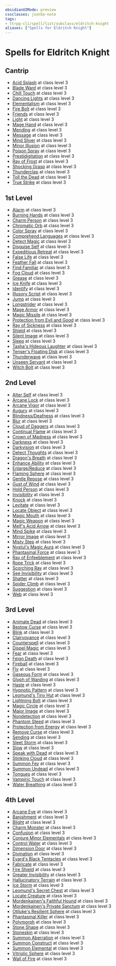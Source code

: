```yaml
---
obsidianUIMode: preview
cssclasses: json5e-note
tags:
- ttrpg-cli/spell/list/subclass/eldritch-knight
aliases: ["Spells for Eldritch Knight"]
---
```

# Spells for Eldritch Knight

## Cantrip

- [Acid Splash](3-Mechanics/CLI/spells/acid-splash-xphb.md "XPHB") at class level 3
- [Blade Ward](3-Mechanics/CLI/spells/blade-ward-xphb.md "XPHB") at class level 3
- [Chill Touch](3-Mechanics/CLI/spells/chill-touch-xphb.md "XPHB") at class level 3
- [Dancing Lights](3-Mechanics/CLI/spells/dancing-lights-xphb.md "XPHB") at class level 3
- [Elementalism](3-Mechanics/CLI/spells/elementalism-xphb.md "XPHB") at class level 3
- [Fire Bolt](3-Mechanics/CLI/spells/fire-bolt-xphb.md "XPHB") at class level 3
- [Friends](3-Mechanics/CLI/spells/friends-xphb.md "XPHB") at class level 3
- [Light](3-Mechanics/CLI/spells/light-xphb.md "XPHB") at class level 3
- [Mage Hand](3-Mechanics/CLI/spells/mage-hand-xphb.md "XPHB") at class level 3
- [Mending](3-Mechanics/CLI/spells/mending-xphb.md "XPHB") at class level 3
- [Message](3-Mechanics/CLI/spells/message-xphb.md "XPHB") at class level 3
- [Mind Sliver](3-Mechanics/CLI/spells/mind-sliver-xphb.md "XPHB") at class level 3
- [Minor Illusion](3-Mechanics/CLI/spells/minor-illusion-xphb.md "XPHB") at class level 3
- [Poison Spray](3-Mechanics/CLI/spells/poison-spray-xphb.md "XPHB") at class level 3
- [Prestidigitation](3-Mechanics/CLI/spells/prestidigitation-xphb.md "XPHB") at class level 3
- [Ray of Frost](3-Mechanics/CLI/spells/ray-of-frost-xphb.md "XPHB") at class level 3
- [Shocking Grasp](3-Mechanics/CLI/spells/shocking-grasp-xphb.md "XPHB") at class level 3
- [Thunderclap](3-Mechanics/CLI/spells/thunderclap-xphb.md "XPHB") at class level 3
- [Toll the Dead](3-Mechanics/CLI/spells/toll-the-dead-xphb.md "XPHB") at class level 3
- [True Strike](3-Mechanics/CLI/spells/true-strike-xphb.md "XPHB") at class level 3

## 1st Level

- [Alarm](3-Mechanics/CLI/spells/alarm-xphb.md "XPHB") at class level 3
- [Burning Hands](3-Mechanics/CLI/spells/burning-hands-xphb.md "XPHB") at class level 3
- [Charm Person](3-Mechanics/CLI/spells/charm-person-xphb.md "XPHB") at class level 3
- [Chromatic Orb](3-Mechanics/CLI/spells/chromatic-orb-xphb.md "XPHB") at class level 3
- [Color Spray](3-Mechanics/CLI/spells/color-spray-xphb.md "XPHB") at class level 3
- [Comprehend Languages](3-Mechanics/CLI/spells/comprehend-languages-xphb.md "XPHB") at class level 3
- [Detect Magic](3-Mechanics/CLI/spells/detect-magic-xphb.md "XPHB") at class level 3
- [Disguise Self](3-Mechanics/CLI/spells/disguise-self-xphb.md "XPHB") at class level 3
- [Expeditious Retreat](3-Mechanics/CLI/spells/expeditious-retreat-xphb.md "XPHB") at class level 3
- [False Life](3-Mechanics/CLI/spells/false-life-xphb.md "XPHB") at class level 3
- [Feather Fall](3-Mechanics/CLI/spells/feather-fall-xphb.md "XPHB") at class level 3
- [Find Familiar](3-Mechanics/CLI/spells/find-familiar-xphb.md "XPHB") at class level 3
- [Fog Cloud](3-Mechanics/CLI/spells/fog-cloud-xphb.md "XPHB") at class level 3
- [Grease](3-Mechanics/CLI/spells/grease-xphb.md "XPHB") at class level 3
- [Ice Knife](3-Mechanics/CLI/spells/ice-knife-xphb.md "XPHB") at class level 3
- [Identify](3-Mechanics/CLI/spells/identify-xphb.md "XPHB") at class level 3
- [Illusory Script](3-Mechanics/CLI/spells/illusory-script-xphb.md "XPHB") at class level 3
- [Jump](3-Mechanics/CLI/spells/jump-xphb.md "XPHB") at class level 3
- [Longstrider](3-Mechanics/CLI/spells/longstrider-xphb.md "XPHB") at class level 3
- [Mage Armor](3-Mechanics/CLI/spells/mage-armor-xphb.md "XPHB") at class level 3
- [Magic Missile](3-Mechanics/CLI/spells/magic-missile-xphb.md "XPHB") at class level 3
- [Protection from Evil and Good](3-Mechanics/CLI/spells/protection-from-evil-and-good-xphb.md "XPHB") at class level 3
- [Ray of Sickness](3-Mechanics/CLI/spells/ray-of-sickness-xphb.md "XPHB") at class level 3
- [Shield](3-Mechanics/CLI/spells/shield-xphb.md "XPHB") at class level 3
- [Silent Image](3-Mechanics/CLI/spells/silent-image-xphb.md "XPHB") at class level 3
- [Sleep](3-Mechanics/CLI/spells/sleep-xphb.md "XPHB") at class level 3
- [Tasha's Hideous Laughter](3-Mechanics/CLI/spells/tashas-hideous-laughter-xphb.md "XPHB") at class level 3
- [Tenser's Floating Disk](3-Mechanics/CLI/spells/tensers-floating-disk-xphb.md "XPHB") at class level 3
- [Thunderwave](3-Mechanics/CLI/spells/thunderwave-xphb.md "XPHB") at class level 3
- [Unseen Servant](3-Mechanics/CLI/spells/unseen-servant-xphb.md "XPHB") at class level 3
- [Witch Bolt](3-Mechanics/CLI/spells/witch-bolt-xphb.md "XPHB") at class level 3

## 2nd Level

- [Alter Self](3-Mechanics/CLI/spells/alter-self-xphb.md "XPHB") at class level 3
- [Arcane Lock](3-Mechanics/CLI/spells/arcane-lock-xphb.md "XPHB") at class level 3
- [Arcane Vigor](3-Mechanics/CLI/spells/arcane-vigor-xphb.md "XPHB") at class level 3
- [Augury](3-Mechanics/CLI/spells/augury-xphb.md "XPHB") at class level 3
- [Blindness/Deafness](3-Mechanics/CLI/spells/blindness-deafness-xphb.md "XPHB") at class level 3
- [Blur](3-Mechanics/CLI/spells/blur-xphb.md "XPHB") at class level 3
- [Cloud of Daggers](3-Mechanics/CLI/spells/cloud-of-daggers-xphb.md "XPHB") at class level 3
- [Continual Flame](3-Mechanics/CLI/spells/continual-flame-xphb.md "XPHB") at class level 3
- [Crown of Madness](3-Mechanics/CLI/spells/crown-of-madness-xphb.md "XPHB") at class level 3
- [Darkness](3-Mechanics/CLI/spells/darkness-xphb.md "XPHB") at class level 3
- [Darkvision](3-Mechanics/CLI/spells/darkvision-xphb.md "XPHB") at class level 3
- [Detect Thoughts](3-Mechanics/CLI/spells/detect-thoughts-xphb.md "XPHB") at class level 3
- [Dragon's Breath](3-Mechanics/CLI/spells/dragons-breath-xphb.md "XPHB") at class level 3
- [Enhance Ability](3-Mechanics/CLI/spells/enhance-ability-xphb.md "XPHB") at class level 3
- [Enlarge/Reduce](3-Mechanics/CLI/spells/enlarge-reduce-xphb.md "XPHB") at class level 3
- [Flaming Sphere](3-Mechanics/CLI/spells/flaming-sphere-xphb.md "XPHB") at class level 3
- [Gentle Repose](3-Mechanics/CLI/spells/gentle-repose-xphb.md "XPHB") at class level 3
- [Gust of Wind](3-Mechanics/CLI/spells/gust-of-wind-xphb.md "XPHB") at class level 3
- [Hold Person](3-Mechanics/CLI/spells/hold-person-xphb.md "XPHB") at class level 3
- [Invisibility](3-Mechanics/CLI/spells/invisibility-xphb.md "XPHB") at class level 3
- [Knock](3-Mechanics/CLI/spells/knock-xphb.md "XPHB") at class level 3
- [Levitate](3-Mechanics/CLI/spells/levitate-xphb.md "XPHB") at class level 3
- [Locate Object](3-Mechanics/CLI/spells/locate-object-xphb.md "XPHB") at class level 3
- [Magic Mouth](3-Mechanics/CLI/spells/magic-mouth-xphb.md "XPHB") at class level 3
- [Magic Weapon](3-Mechanics/CLI/spells/magic-weapon-xphb.md "XPHB") at class level 3
- [Melf's Acid Arrow](3-Mechanics/CLI/spells/melfs-acid-arrow-xphb.md "XPHB") at class level 3
- [Mind Spike](3-Mechanics/CLI/spells/mind-spike-xphb.md "XPHB") at class level 3
- [Mirror Image](3-Mechanics/CLI/spells/mirror-image-xphb.md "XPHB") at class level 3
- [Misty Step](3-Mechanics/CLI/spells/misty-step-xphb.md "XPHB") at class level 3
- [Nystul's Magic Aura](3-Mechanics/CLI/spells/nystuls-magic-aura-xphb.md "XPHB") at class level 3
- [Phantasmal Force](3-Mechanics/CLI/spells/phantasmal-force-xphb.md "XPHB") at class level 3
- [Ray of Enfeeblement](3-Mechanics/CLI/spells/ray-of-enfeeblement-xphb.md "XPHB") at class level 3
- [Rope Trick](3-Mechanics/CLI/spells/rope-trick-xphb.md "XPHB") at class level 3
- [Scorching Ray](3-Mechanics/CLI/spells/scorching-ray-xphb.md "XPHB") at class level 3
- [See Invisibility](3-Mechanics/CLI/spells/see-invisibility-xphb.md "XPHB") at class level 3
- [Shatter](3-Mechanics/CLI/spells/shatter-xphb.md "XPHB") at class level 3
- [Spider Climb](3-Mechanics/CLI/spells/spider-climb-xphb.md "XPHB") at class level 3
- [Suggestion](3-Mechanics/CLI/spells/suggestion-xphb.md "XPHB") at class level 3
- [Web](3-Mechanics/CLI/spells/web-xphb.md "XPHB") at class level 3

## 3rd Level

- [Animate Dead](3-Mechanics/CLI/spells/animate-dead-xphb.md "XPHB") at class level 3
- [Bestow Curse](3-Mechanics/CLI/spells/bestow-curse-xphb.md "XPHB") at class level 3
- [Blink](3-Mechanics/CLI/spells/blink-xphb.md "XPHB") at class level 3
- [Clairvoyance](3-Mechanics/CLI/spells/clairvoyance-xphb.md "XPHB") at class level 3
- [Counterspell](3-Mechanics/CLI/spells/counterspell-xphb.md "XPHB") at class level 3
- [Dispel Magic](3-Mechanics/CLI/spells/dispel-magic-xphb.md "XPHB") at class level 3
- [Fear](3-Mechanics/CLI/spells/fear-xphb.md "XPHB") at class level 3
- [Feign Death](3-Mechanics/CLI/spells/feign-death-xphb.md "XPHB") at class level 3
- [Fireball](3-Mechanics/CLI/spells/fireball-xphb.md "XPHB") at class level 3
- [Fly](3-Mechanics/CLI/spells/fly-xphb.md "XPHB") at class level 3
- [Gaseous Form](3-Mechanics/CLI/spells/gaseous-form-xphb.md "XPHB") at class level 3
- [Glyph of Warding](3-Mechanics/CLI/spells/glyph-of-warding-xphb.md "XPHB") at class level 3
- [Haste](3-Mechanics/CLI/spells/haste-xphb.md "XPHB") at class level 3
- [Hypnotic Pattern](3-Mechanics/CLI/spells/hypnotic-pattern-xphb.md "XPHB") at class level 3
- [Leomund's Tiny Hut](3-Mechanics/CLI/spells/leomunds-tiny-hut-xphb.md "XPHB") at class level 3
- [Lightning Bolt](3-Mechanics/CLI/spells/lightning-bolt-xphb.md "XPHB") at class level 3
- [Magic Circle](3-Mechanics/CLI/spells/magic-circle-xphb.md "XPHB") at class level 3
- [Major Image](3-Mechanics/CLI/spells/major-image-xphb.md "XPHB") at class level 3
- [Nondetection](3-Mechanics/CLI/spells/nondetection-xphb.md "XPHB") at class level 3
- [Phantom Steed](3-Mechanics/CLI/spells/phantom-steed-xphb.md "XPHB") at class level 3
- [Protection from Energy](3-Mechanics/CLI/spells/protection-from-energy-xphb.md "XPHB") at class level 3
- [Remove Curse](3-Mechanics/CLI/spells/remove-curse-xphb.md "XPHB") at class level 3
- [Sending](3-Mechanics/CLI/spells/sending-xphb.md "XPHB") at class level 3
- [Sleet Storm](3-Mechanics/CLI/spells/sleet-storm-xphb.md "XPHB") at class level 3
- [Slow](3-Mechanics/CLI/spells/slow-xphb.md "XPHB") at class level 3
- [Speak with Dead](3-Mechanics/CLI/spells/speak-with-dead-xphb.md "XPHB") at class level 3
- [Stinking Cloud](3-Mechanics/CLI/spells/stinking-cloud-xphb.md "XPHB") at class level 3
- [Summon Fey](3-Mechanics/CLI/spells/summon-fey-xphb.md "XPHB") at class level 3
- [Summon Undead](3-Mechanics/CLI/spells/summon-undead-xphb.md "XPHB") at class level 3
- [Tongues](3-Mechanics/CLI/spells/tongues-xphb.md "XPHB") at class level 3
- [Vampiric Touch](3-Mechanics/CLI/spells/vampiric-touch-xphb.md "XPHB") at class level 3
- [Water Breathing](3-Mechanics/CLI/spells/water-breathing-xphb.md "XPHB") at class level 3

## 4th Level

- [Arcane Eye](3-Mechanics/CLI/spells/arcane-eye-xphb.md "XPHB") at class level 3
- [Banishment](3-Mechanics/CLI/spells/banishment-xphb.md "XPHB") at class level 3
- [Blight](3-Mechanics/CLI/spells/blight-xphb.md "XPHB") at class level 3
- [Charm Monster](3-Mechanics/CLI/spells/charm-monster-xphb.md "XPHB") at class level 3
- [Confusion](3-Mechanics/CLI/spells/confusion-xphb.md "XPHB") at class level 3
- [Conjure Minor Elementals](3-Mechanics/CLI/spells/conjure-minor-elementals-xphb.md "XPHB") at class level 3
- [Control Water](3-Mechanics/CLI/spells/control-water-xphb.md "XPHB") at class level 3
- [Dimension Door](3-Mechanics/CLI/spells/dimension-door-xphb.md "XPHB") at class level 3
- [Divination](3-Mechanics/CLI/spells/divination-xphb.md "XPHB") at class level 3
- [Evard's Black Tentacles](3-Mechanics/CLI/spells/evards-black-tentacles-xphb.md "XPHB") at class level 3
- [Fabricate](3-Mechanics/CLI/spells/fabricate-xphb.md "XPHB") at class level 3
- [Fire Shield](3-Mechanics/CLI/spells/fire-shield-xphb.md "XPHB") at class level 3
- [Greater Invisibility](3-Mechanics/CLI/spells/greater-invisibility-xphb.md "XPHB") at class level 3
- [Hallucinatory Terrain](3-Mechanics/CLI/spells/hallucinatory-terrain-xphb.md "XPHB") at class level 3
- [Ice Storm](3-Mechanics/CLI/spells/ice-storm-xphb.md "XPHB") at class level 3
- [Leomund's Secret Chest](3-Mechanics/CLI/spells/leomunds-secret-chest-xphb.md "XPHB") at class level 3
- [Locate Creature](3-Mechanics/CLI/spells/locate-creature-xphb.md "XPHB") at class level 3
- [Mordenkainen's Faithful Hound](3-Mechanics/CLI/spells/mordenkainens-faithful-hound-xphb.md "XPHB") at class level 3
- [Mordenkainen's Private Sanctum](3-Mechanics/CLI/spells/mordenkainens-private-sanctum-xphb.md "XPHB") at class level 3
- [Otiluke's Resilient Sphere](3-Mechanics/CLI/spells/otilukes-resilient-sphere-xphb.md "XPHB") at class level 3
- [Phantasmal Killer](3-Mechanics/CLI/spells/phantasmal-killer-xphb.md "XPHB") at class level 3
- [Polymorph](3-Mechanics/CLI/spells/polymorph-xphb.md "XPHB") at class level 3
- [Stone Shape](3-Mechanics/CLI/spells/stone-shape-xphb.md "XPHB") at class level 3
- [Stoneskin](3-Mechanics/CLI/spells/stoneskin-xphb.md "XPHB") at class level 3
- [Summon Aberration](3-Mechanics/CLI/spells/summon-aberration-xphb.md "XPHB") at class level 3
- [Summon Construct](3-Mechanics/CLI/spells/summon-construct-xphb.md "XPHB") at class level 3
- [Summon Elemental](3-Mechanics/CLI/spells/summon-elemental-xphb.md "XPHB") at class level 3
- [Vitriolic Sphere](3-Mechanics/CLI/spells/vitriolic-sphere-xphb.md "XPHB") at class level 3
- [Wall of Fire](3-Mechanics/CLI/spells/wall-of-fire-xphb.md "XPHB") at class level 3